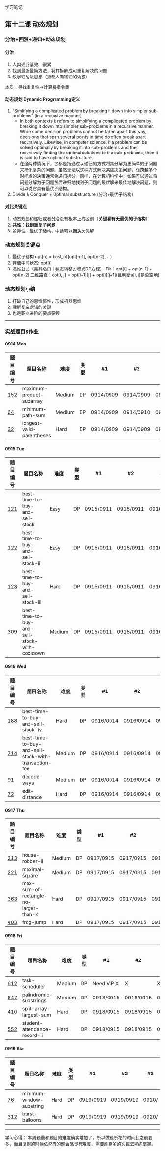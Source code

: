 学习笔记

## 第十二课 动态规划

### 分治+回溯+递归+动态规划

#### 分治
1. 人肉递归低效、很累
2. 找到最近最简方法，将其拆解成可重复解决的问题
3. 数学归纳法思想（抵制人肉递归的诱惑）

本质：寻找重复性->计算机指令集

#### 动态规划 Dynamic Programming定义
1. “Simlifying a complicated problem by breaking it down into simpler sub-problems” (in a recursive manner)
   - In both contexts it refers to simplifying a complicated problem by breaking it down into simpler sub-problems in a recursive manner. While some decision problems cannot be taken apart this way, decisions that span several points in time do often break apart recursively. Likewise, in computer science, if a problem can be solved optimally by breaking it into sub-problems and then recursively finding the optimal solutions to the sub-problems, then it is said to have optimal substructure.
   - 在这两种情况下，它都是指通过以递归的方式将其分解为更简单的子问题来简化复杂的问题。虽然无法以这种方式解决某些决策问题，但跨越多个时间点的决策通常会递归拆分。同样，在计算机科学中，如果可以通过将问题分解为子问题然后递归地找到子问题的最优解来最佳地解决问题，则可以说它具有最优子结构。
2. Divide & Conquer + Optimal substructure (分治+最优子结构)

#### 对比关键点
1. 动态规划和递归或者分治没有根本上的区别（**关键看有无最优的子结构**）
2. **共性：找到重复子问题**
3. 差异性：最优子结构、中途可以**淘汰**次优解

### 动态规划关键点
1. 最优子结构 opt[n] = best_of(opt[n-1], opt[n-2], ...)
2. 存储中间状态: opt[i]
3. 递推公式（美其名曰：状态转移方程或DP方程）
 Fib：opt[i] = opt[n-1] + opt[n-2]
 二维路径：opt[i, j] = opt[i+1][j] + opt[i][j+1](且判断a[i, j]是否空地)
 
### 动态规划小结
1. 打破自己的思维惯性，形成机器思维
2. 理解复杂逻辑的关键
3. 也是职业进阶的要点要领

---

### 实战题目&作业

#### 0914 Mon
|题目编号| 题目名称   | 难度  | 类型 | #1  | #2 | #3 | #4 | #5  |
|------ | ----      | ---- | ----|----                |----  |----  |----| ---- |
|[152](https://leetcode.com/problems/maximum-product-subarray/)|maximum-product-subarray |Medium|DP|0914/0909|0914/0909|0915/0915|0922/0922| |
|[64](https://leetcode.com/problems/minimum-path-sum/)         |minimum-path-sum         |Medium|DP|0914/0909|0914/0910|0915/0915|0922/0922| |
|[32](https://leetcode.com/problems/longest-valid-parentheses/)|longest-valid-parentheses|Hard  |DP|0914/0909|0914/0909|0915/0915|0922/0922| |

#### 0915 Tue
|题目编号| 题目名称   | 难度  | 类型 | #1  | #2 | #3 | #4 | #5  |
|------ | ----      | ---- | ----|----                |----  |----  |----| ---- |
|[121](https://leetcode.com/problems/best-time-to-buy-and-sell-stock/)    |best-time-to-buy-and-sell-stock |Easy |DP |0915/0911|0915/0911|0916/0916|0923/0923| |
|[122](https://leetcode.com/problems/best-time-to-buy-and-sell-stock-ii/) |best-time-to-buy-and-sell-stock-ii |Easy |DP |0915/0911|0915/0911|0916/0916|0923/0923| |
|[123](https://leetcode.com/problems/best-time-to-buy-and-sell-stock-iii/)|best-time-to-buy-and-sell-stock-iii |Hard |DP |0915/0911|0915/0911|0916/0916|0923/0923| |
|[309](https://leetcode.com/problems/best-time-to-buy-and-sell-stock-with-cooldown/)|best-time-to-buy-and-sell-stock-with-cooldown |Medium |DP |0915/0911|0915/0911|0916/0916|0923/0923| |

#### 0916 Wed
|题目编号| 题目名称   | 难度  | 类型 | #1  | #2 | #3 | #4 | #5  |
|------ | ----      | ---- | ----|----                |----  |----  |----| ---- |
|[188](https://leetcode.com/problems/best-time-to-buy-and-sell-stock-iv/)|best-time-to-buy-and-sell-stock-iv |Hard |DP |0916/0914|0916/0914|0917/0919|0924/0924| |
|[714](https://leetcode.com/problems/best-time-to-buy-and-sell-stock-with-transaction-fee/)|best-time-to-buy-and-sell-stock-with-transaction-fee |Medium |DP |0916/0914|0916/0914|0917/0917|0924/0924| |
|[91](https://leetcode.com/problems/decode-ways/)    |decode-ways  |Medium|DP|0916/0914|0916/0914|0917/0919|0924/0924| |
|[72](https://leetcode.com/problems/edit-distance/)  |edit-distance|Hard  |DP|0916/0914|0916/0914|0917/0919|0924/0924| |

#### 0917 Thu
|题目编号| 题目名称   | 难度  | 类型 | #1  | #2 | #3 | #4 | #5  |
|------ | ----      | ---- | ----|----                |----  |----  |----| ---- |
|[213](https://leetcode.com/problems/house-robber-ii/)|house-robber-ii|Medium|DP|0917/0915|0917/0915|0918/0920|0925/0926| |
|[221](https://leetcode.com/problems/maximal-square/) |maximal-square |Medium|DP|0917/0915|0917/0915|0918/0921|0925/0927| |
|[363](https://leetcode.com/problems/max-sum-of-rectangle-no-larger-than-k/)|max-sum-of-rectangle-no-larger-than-k|Hard |DP |0917/0915|0917/0915|0918/0921|0925/0928| |
|[403](https://leetcode.com/problems/frog-jump/)      |frog-jump  |Hard |DP |0917/0915|0917/0915|0918/0921|0925/0928| |

#### 0918 Fri
|题目编号| 题目名称   | 难度  | 类型 | #1  | #2 | #3 | #4 | #5  |
|------ | ----      | ---- | ----|----                |----  |----  |----| ---- |
|[612](https://leetcode.com/problems/task-scheduler/)         |task-scheduler        |Medium|DP|Need VIP X|X |X |X |X |
|[647](https://leetcode.com/problems/palindromic-substrings/) |palindromic-substrings|Medium|DP|0918/0915|0918/0915|0919/0921|0926/0927| |
|[410](https://leetcode.com/problems/split-array-largest-sum/)|split-array-largest-sum|Hard |DP|0918/0915|0918/0915|0919/0921|0926/1005| |
|[552](https://leetcode.com/problems/student-attendance-record-ii/)|student-attendance-record-ii|Hard|DP|0918/0915|0918/0915|0919/0921|0926/1005| |


#### 0919 Sta
|题目编号| 题目名称   | 难度  | 类型 | #1  | #2 | #3 | #4 | #5  |
|------ | ----      | ---- | ----|----                |----  |----  |----| ---- |
|[76](https://leetcode.com/problems/minimum-window-substring/)|minimum-window-substring|Hard|DP|0919/0919|0919/0919|0920/ |0927/ | |
|[312](https://leetcode.com/problems/burst-balloons/)         |burst-balloons          |Hard|DP|0919/0919|0919/0919|0920/ |0927/ | |

---

学习心得：
本周题量和题目的难度确实增加了，所以做题所花的时间比之前要多，而且复刷的时候依然有的题会感觉有难度，需要刷更多的次数去熟练掌握。